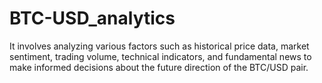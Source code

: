 # BTC-USD_analytics
 It involves analyzing various factors such as historical price data, market sentiment, trading volume, technical indicators, and fundamental news to make informed decisions about the future direction of the BTC/USD pair.
